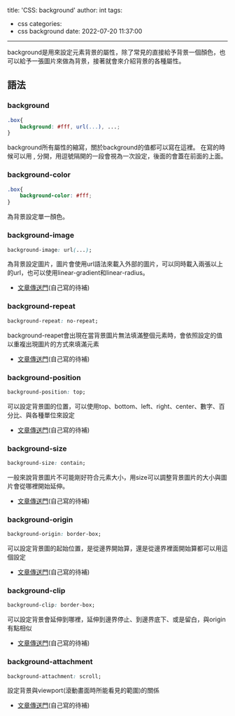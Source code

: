 title: 'CSS: background'
author: int
tags:
  - css
categories:
  - css background
date: 2022-07-20 11:37:00
---
background是用來設定元素背景的屬性，除了常見的直接給予背景一個顏色，也可以給予一張圖片來做為背景，接著就會來介紹背景的各種屬性。

## 語法

### background
```css
.box{
	background: #fff, url(...), ...;
}
```

background所有屬性的縮寫，關於background的值都可以寫在這裡。
在寫的時候可以用 , 分開，用逗號隔開的一段會視為一次設定，後面的會蓋在前面的上面。

### background-color
```css
.box{
	background-color: #fff;
}
```

為背景設定單一顏色。

### background-image

```css
background-image: url(...);
```

為背景設定圖片，圖片會使用url語法來載入外部的圖片，可以同時載入兩張以上的url，也可以使用linear-gradient和linear-radius。

* [文章傳送門](https://developer.mozilla.org/en-US/docs/Web/CSS/background-image)(自己寫的待補)

### background-repeat

```css
background-repeat: no-repeat;
```

background-reapet會出現在當背景圖片無法填滿整個元素時，會依照設定的值以重複出現圖片的方式來填滿元素

* [文章傳送門](https://developer.mozilla.org/en-US/docs/Web/CSS/background-repeat)(自己寫的待補)

### background-position

```css
background-position: top;
```

可以設定背景圖的位置，可以使用top、bottom、left、right、center、數字、百分比、與各種單位來設定

* [文章傳送門](https://developer.mozilla.org/en-US/docs/Web/CSS/background-position)(自己寫的待補)

### background-size

```css
background-size: contain;
```

一般來說背景圖片不可能剛好符合元素大小，用size可以調整背景圖片的大小與圖片會從哪裡開始延伸。

* [文章傳送門](https://developer.mozilla.org/en-US/docs/Web/CSS/background-size)(自己寫的待補)

### background-origin

```css
background-origin: border-box;
```

可以設定背景圖的起始位置，是從邊界開始算，還是從邊界裡面開始算都可以用這個設定

* [文章傳送門](https://developer.mozilla.org/en-US/docs/Web/CSS/background-origin)(自己寫的待補)

### background-clip

```css
background-clip: border-box;
```
可以設定背景會延伸到哪裡，延伸到邊界停止、到邊界底下、或是留白，與origin有點相似

* [文章傳送門](https://developer.mozilla.org/en-US/docs/Web/CSS/background-clip)(自己寫的待補)

### background-attachment

```css
background-attachment: scroll;
```

設定背景與viewport(滾動畫面時所能看見的範圍)的關係

* [文章傳送門](https://developer.mozilla.org/en-US/docs/Web/CSS/background-attachment)(自己寫的待補)